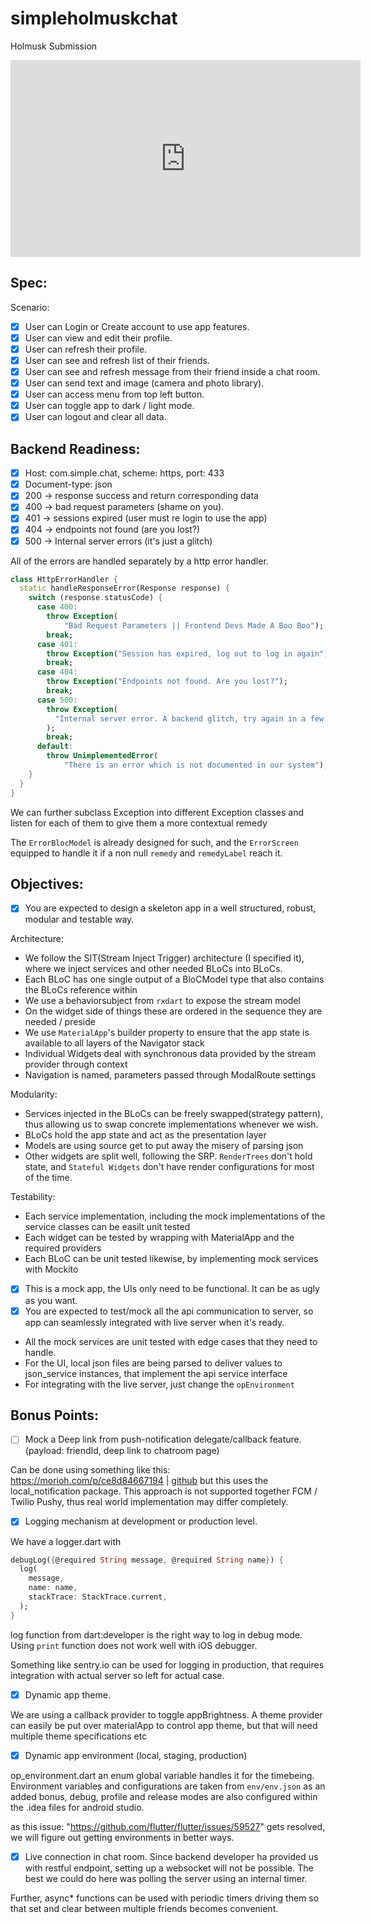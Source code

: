 # simpleholmuskchat

Holmusk Submission

<iframe width="560" height="315" src="https://www.youtube.com/embed/VGjkplhZudM" frameborder="0" allow="accelerometer; autoplay; encrypted-media; gyroscope; picture-in-picture" allowfullscreen></iframe>

## Spec:
Scenario:
- [x] User can Login or Create account to use app features.
- [x] User can view and edit their profile.
- [x] User can refresh their profile.
- [x] User can see and refresh list of their friends.
- [x] User can see and refresh message from their friend inside a chat room.
- [x] User can send text and image (camera and photo library).
- [x] User can access menu from top left button.
- [x] User can toggle app to dark / light mode.
- [x] User can logout and clear all data.

## Backend Readiness:
- [x] Host: com.simple.chat, scheme: https, port: 433
- [x] Document-type: json
- [x] 200 -> response success and return corresponding data
- [x] 400 -> bad request parameters (shame on you).
- [x] 401 -> sessions expired (user must re login to use the app)
- [x] 404 -> endpoints not found (are you lost?)
- [x] 500 -> Internal server errors (it's just a glitch)

All of the errors are handled separately by a http error handler.
```dart
class HttpErrorHandler {
  static handleResponseError(Response response) {
    switch (response.statusCode) {
      case 400:
        throw Exception(
            "Bad Request Parameters || Frontend Devs Made A Boo Boo");
        break;
      case 401:
        throw Exception("Session has expired, log out to log in again");
        break;
      case 404:
        throw Exception("Endpoints not found. Are you lost?");
        break;
      case 500:
        throw Exception(
          "Internal server error. A backend glitch, try again in a few days",
        );
        break;
      default:
        throw UnimplementedError(
            "There is an error which is not documented in our system");
    }
  }
}
```
We can further subclass Exception into different Exception classes and listen for each of them to 
give them a more contextual remedy

The `ErrorBlocModel` is already designed for such, and the `ErrorScreen` equipped to handle it if a non null `remedy` and `remedyLabel` reach it.

## Objectives:
- [x] You are expected to design a skeleton app in a well structured, robust, modular and testable way.

Architecture:

* We follow the SIT(Stream Inject Trigger) architecture (I specified it), where we inject services and other needed BLoCs into BLoCs.
* Each BLoC has one single output of a BloCModel type that also contains the BLoCs reference within 
* We use a behaviorsubject from `rxdart` to expose the stream model
* On the widget side of things these are ordered in the sequence they are needed / preside
* We use `MaterialApp`'s builder property to ensure that the app state is available to all layers of the Navigator stack
* Individual Widgets deal with synchronous data provided by the stream provider through context
* Navigation is named, parameters passed through ModalRoute settings

Modularity:
* Services injected in the BLoCs can be freely swapped(strategy pattern), thus allowing us to swap concrete implementations whenever we wish.
* BLoCs hold the app state and act as the presentation layer
* Models are using source get to put away the misery of parsing json
* Other widgets are split well, following the SRP. `RenderTrees` don't hold state, and `Stateful Widgets` don't have render configurations for most of the time.

Testability:
* Each service implementation, including the mock implementations of the service classes can be easilt unit tested
* Each widget can be tested by wrapping with MaterialApp and the required providers
* Each BLoC can be unit tested likewise, by implementing mock services with Mockito


- [x] This is a mock app, the UIs only need to be functional. It can be as ugly as you want.
- [x] You are expected to test/mock all the api communication to server, so app can seamlessly integrated with live server when it's ready.
* All the mock services are unit tested with edge cases that they need to handle.
* For the UI, local json files are being parsed to deliver values to json_service instances, that implement the api service interface
* For integrating with the live server, just change the `opEnvironment`

## Bonus Points:
- [ ] Mock a Deep link from push-notification delegate/callback feature. (payload: friendId, deep link to chatroom page)

Can be done using something like this: https://morioh.com/p/ce8d84667194 | [github](https://github.com/MaikuB/flutter_local_notifications/tree/master/flutter_local_notifications/test) but this uses the local_notification package.
This approach is not supported together FCM / Twilio Pushy, thus real world implementation may differ completely.

- [x] Logging mechanism at development or production level.

We have a logger.dart with
```dart
debugLog({@required String message, @required String name}) {
  log(
    message,
    name: name,
    stackTrace: StackTrace.current,
  );
}
```
log function from dart:developer is the right way to log in debug mode. Using `print` function
does not work well with iOS debugger.

Something like sentry.io can be used for logging in production, that requires integration with actual server
so left for actual case.

- [x] Dynamic app theme.

We are using a callback provider to toggle appBrightness. A theme provider can easily be put over materialApp to
control app theme, but that will need multiple theme specifications etc

- [x] Dynamic app environment (local, staging, production)

op_environment.dart
an enum global variable handles it for the timebeing.
Environment variables and configurations are taken from `env/env.json`
as an added bonus, debug, profile and release modes are also configured within the .idea files for android studio.

as this issue: "https://github.com/flutter/flutter/issues/59527" gets resolved, we will figure out getting environments in better ways. 



- [x] Live connection in chat room.
Since backend developer ha provided us with restful endpoint, setting up a websocket will 
not be possible.
The best we could do here was polling the server using an internal timer.

Further, async* functions can be used with periodic timers driving them so that set and clear between multiple friends becomes convenient.
